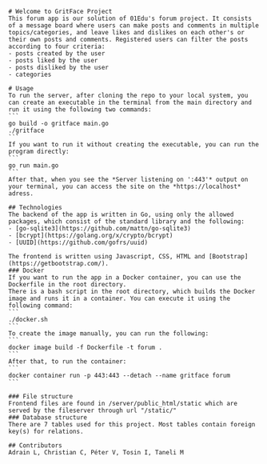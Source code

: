     # Welcome to GritFace Project
    This forum app is our solution of 01Edu's forum project. It consists of a message board where users can make posts and comments in multiple topics/categories, and leave likes and dislikes on each other's or their own posts and comments. Registered users can filter the posts according to four criteria:
    - posts created by the user
    - posts liked by the user
    - posts disliked by the user
    - categories

    # Usage
    To run the server, after cloning the repo to your local system, you can create an executable in the terminal from the main directory and run it using the following two commands:
    ```
    go build -o gritface main.go
    ./gritface
    ```
    If you want to run it without creating the executable, you can run the program directly:
    ```
    go run main.go
    ```
    After that, when you see the *Server listening on ':443'* output on your terminal, you can access the site on the *https://localhost* adress.

    ## Technologies
    The backend of the app is written in Go, using only the allowed packages, which consist of the standard library and the following:
    - [go-sqlite3](https://github.com/mattn/go-sqlite3)
    - [bcrypt](https://golang.org/x/crypto/bcrypt)
    - [UUID](https://github.com/gofrs/uuid)

    The frontend is written using Javascript, CSS, HTML and [Bootstrap](https://getbootstrap.com/).
    ### Docker
    If you want to run the app in a Docker container, you can use the Dockerfile in the root directory. 
    There is a bash script in the root directory, which builds the Docker image and runs it in a container. You can execute it using the following command:
    ```
    ./docker.sh
    ```
    To create the image manually, you can run the following:
    ```
    docker image build -f Dockerfile -t forum .
    ```
    After that, to run the container:
    ```
    docker container run -p 443:443 --detach --name gritface forum
    ```

    ### File structure
    Frontend files are found in /server/public_html/static which are served by the fileserver through url "/static/"
    ### Database structure
    There are 7 tables used for this project. Most tables contain foreign key(s) for relations.

    ## Contributors
    Adrain L, Christian C, Péter V, Tosin I, Taneli M
